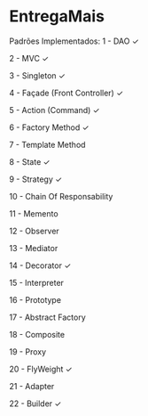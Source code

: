 # EntregaMais

Padrões Implementados:
1 - DAO ✓

2 - MVC ✓

3 - Singleton ✓

4 - Façade (Front Controller) ✓

5 - Action (Command) ✓

6 - Factory Method ✓

7 - Template Method 

8 - State ✓

9 - Strategy ✓

10 - Chain Of Responsability 

11 - Memento  

12 - Observer 

13 - Mediator

14 - Decorator ✓

15 - Interpreter

16 - Prototype

17 - Abstract Factory

18 - Composite

19 - Proxy

20 - FlyWeight ✓

21 - Adapter

22 - Builder ✓
